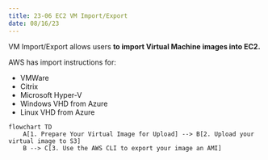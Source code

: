 ```yaml
---
title: 23-06 EC2 VM Import/Export
date: 08/16/23
---
```


VM Import/Export allows users **to import Virtual Machine images into EC2.**

AWS has import instructions for:

* VMWare
* Citrix
* Microsoft Hyper-V
* Windows VHD from Azure
* Linux VHD from Azure

````mermaid
flowchart TD
	A[1. Prepare Your Virtual Image for Upload] --> B[2. Upload your virtual image to S3]
	B --> C[3. Use the AWS CLI to export your image an AMI]
````
